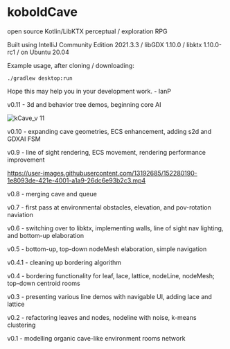 # koboldCave
open source Kotlin/LibKTX perceptual / exploration RPG

Built using IntelliJ Community Edition 2021.3.3 / libGDX 1.10.0 / libktx 1.10.0-rc1 / on Ubuntu 20.04

Example usage, after cloning / downloading:

```./gradlew desktop:run```

Hope this may help you in your development work. - IanP

v0.11 - 3d and behavior tree demos, beginning core AI

![kCave_v 11](https://user-images.githubusercontent.com/13192685/160516071-a47f2748-bbed-45a1-8211-0ccf2dc4b611.png)

v0.10 - expanding cave geometries, ECS enhancement, adding s2d and GDXAI FSM

v0.9 - line of sight rendering, ECS movement, rendering performance improvement

https://user-images.githubusercontent.com/13192685/152280190-1e8093de-421e-4001-a1a9-26dc6e93b2c3.mp4

v0.8 - merging cave and queue

v0.7 - first pass at environmental obstacles, elevation, and pov-rotation naviation

v0.6 - switching over to libktx, implementing walls, line of sight nav lighting, and bottom-up elaboration

v0.5 - bottom-up, top-down nodeMesh elaboration, simple navigation

v0.4.1 - cleaning up bordering algorithm

v0.4 - bordering functionality for leaf, lace, lattice, nodeLine, nodeMesh; top-down centroid rooms

v0.3 - presenting various line demos with navigable UI, adding lace and lattice

v0.2 - refactoring leaves and nodes, nodeline with noise, k-means clustering

v0.1 - modelling organic cave-like environment rooms network
